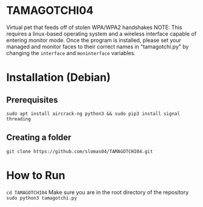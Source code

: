 # TAMAGOTCHI04
Virtual pet that feeds off of stolen WPA/WPA2 handshakes
NOTE: This requires a linux-based operating system and a wireless interface capable of entering monitor mode.
Once the program is installed, please set your managed and monitor faces to their correct names in "tamagotchi.py" by changing the `interface` and `moninterface` variables.

# Installation (Debian)
## Prerequisites
`sudo apt install aircrack-ng python3 && sudo pip3 install signal threading`

## Creating a folder
`git clone https://github.com/slomas04/TAMAGOTCHI04.git`

# How to Run
`cd TAMAGOTCHI04`
Make sure you are in the root directory of the repository
`sudo python3 tamagotchi.py`
